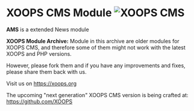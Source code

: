 # XOOPS CMS Module   ![XOOPS CMS](https://avatars2.githubusercontent.com/u/12771439?v=3&s=200)

**AMS** is a extended News module  

**XOOPS Module Archive:** Module in this archive are older modules for XOOPS CMS, and therefore some of them might not work with the latest XOOPS and PHP versions. 

However, please fork them and if you have any improvements and fixes, please share them back with us. 

Visit us on https://xoops.org

The upcoming "next generation" XOOPS CMS version is being crafted at: https://github.com/XOOPS
